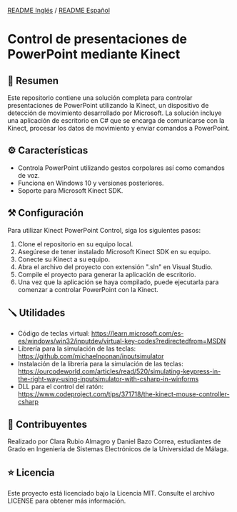 [README Inglés](https://github.com/danibcorr/Kinect-PowerPoint/blob/main/README_EN.md) / [README Español](https://github.com/danibcorr/Kinect-PowerPoint/blob/main/README.md)
# Control de presentaciones de PowerPoint mediante Kinect

## 📄 Resumen
Este repositorio contiene una solución completa para controlar presentaciones de PowerPoint utilizando la Kinect, un dispositivo de detección de movimiento desarrollado por Microsoft. La solución incluye una aplicación de escritorio en C# que se encarga de comunicarse con la Kinect, procesar los datos de movimiento y enviar comandos a PowerPoint.

## ⚙️ Características
+ Controla PowerPoint utilizando gestos corpolares así como comandos de voz.
+ Funciona en Windows 10 y versiones posteriores.
+ Soporte para Microsoft Kinect SDK.

## ⚒️ Configuración
Para utilizar Kinect PowerPoint Control, siga los siguientes pasos:

1. Clone el repositorio en su equipo local.
2. Asegúrese de tener instalado Microsoft Kinect SDK en su equipo.
3. Conecte su Kinect a su equipo.
4. Abra el archivo del proyecto con extensión ".sln" en Visual Studio.
5. Compile el proyecto para generar la aplicación de escritorio.
6. Una vez que la aplicación se haya compilado, puede ejecutarla para comenzar a controlar PowerPoint con la Kinect.

## 🪛 Utilidades 

+ Código de teclas virtual: https://learn.microsoft.com/es-es/windows/win32/inputdev/virtual-key-codes?redirectedfrom=MSDN
+ Librería para la simulación de las teclas: https://github.com/michaelnoonan/inputsimulator
+ Instalación de la librería para la simulación de las teclas: https://ourcodeworld.com/articles/read/520/simulating-keypress-in-the-right-way-using-inputsimulator-with-csharp-in-winforms
+ DLL para el control del ratón: https://www.codeproject.com/tips/371718/the-kinect-mouse-controller-csharp

## 👤 Contribuyentes

Realizado por Clara Rubio Almagro y Daniel Bazo Correa, estudiantes de Grado en Ingeniería de Sistemas Electrónicos de la Universidad de Málaga.

## ⭐️ Licencia
Este proyecto está licenciado bajo la Licencia MIT. Consulte el archivo LICENSE para obtener más información.
